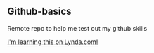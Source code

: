 ## Github-basics
Remote repo to help me test out my github skills

[I'm learning this on Lynda.com!](http://lynda.com)
